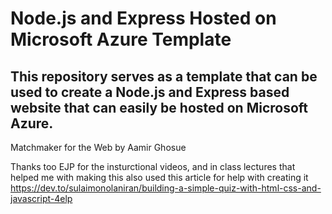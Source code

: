 # Node.js and Express Hosted on Microsoft Azure Template
This repository serves as a template that can be used to create a Node.js and Express based website that can easily
be hosted on Microsoft Azure.
-----------------
Matchmaker for the Web by Aamir Ghosue 

Thanks too EJP for the insturctional videos, and in class lectures that helped me with making this
also used this article for help with creating it https://dev.to/sulaimonolaniran/building-a-simple-quiz-with-html-css-and-javascript-4elp

